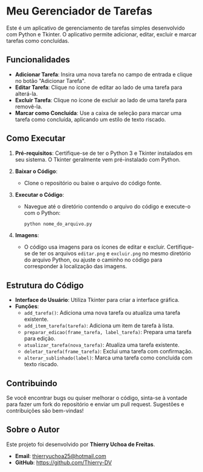 # Meu Gerenciador de Tarefas

Este é um aplicativo de gerenciamento de tarefas simples desenvolvido com Python e Tkinter. O aplicativo permite adicionar, editar, excluir e marcar tarefas como concluídas.

## Funcionalidades

- **Adicionar Tarefa**: Insira uma nova tarefa no campo de entrada e clique no botão "Adicionar Tarefa".
- **Editar Tarefa**: Clique no ícone de editar ao lado de uma tarefa para alterá-la.
- **Excluir Tarefa**: Clique no ícone de excluir ao lado de uma tarefa para removê-la.
- **Marcar como Concluída**: Use a caixa de seleção para marcar uma tarefa como concluída, aplicando um estilo de texto riscado.

## Como Executar

1. **Pré-requisitos**: Certifique-se de ter o Python 3 e Tkinter instalados em seu sistema. O Tkinter geralmente vem pré-instalado com Python.

2. **Baixar o Código**:
   - Clone o repositório ou baixe o arquivo do código fonte.

3. **Executar o Código**:
   - Navegue até o diretório contendo o arquivo do código e execute-o com o Python:
     ```sh
     python nome_do_arquivo.py
     ```

4. **Imagens**:
   - O código usa imagens para os ícones de editar e excluir. Certifique-se de ter os arquivos `editar.png` e `excluir.png` no mesmo diretório do arquivo Python, ou ajuste o caminho no código para corresponder à localização das imagens.

## Estrutura do Código

- **Interface do Usuário**: Utiliza Tkinter para criar a interface gráfica.
- **Funções**:
  - `add_tarefa()`: Adiciona uma nova tarefa ou atualiza uma tarefa existente.
  - `add_item_tarefa(tarefa)`: Adiciona um item de tarefa à lista.
  - `preparar_edicao(frame_tarefa, label_tarefa)`: Prepara uma tarefa para edição.
  - `atualizar_tarefa(nova_tarefa)`: Atualiza uma tarefa existente.
  - `deletar_tarefa(frame_tarefa)`: Exclui uma tarefa com confirmação.
  - `alterar_sublinhado(label)`: Marca uma tarefa como concluída com texto riscado.

## Contribuindo

Se você encontrar bugs ou quiser melhorar o código, sinta-se à vontade para fazer um fork do repositório e enviar um pull request. Sugestões e contribuições são bem-vindas!

## Sobre o Autor

Este projeto foi desenvolvido por **Thierry Uchoa de Freitas**. 

- **Email**: thierryuchoa25@hotmail.com
- **GitHub**: https://github.com/Thierry-DV
